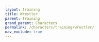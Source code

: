 ```yaml
---
layout: training
title: Wrestler
parent: Training
grand_parent: Characters
permalink: /characters/training/wrestler/
nav_exclude: true
---
```

